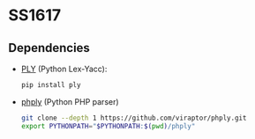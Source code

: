 # SS1617

## Dependencies

- [PLY](http://www.dabeaz.com/ply/) (Python Lex-Yacc):

  ```bash
  pip install ply
  ```
- [phply](https://github.com/viraptor/phply) (Python PHP parser)

  ```bash
  git clone --depth 1 https://github.com/viraptor/phply.git
  export PYTHONPATH="$PYTHONPATH:$(pwd)/phply"
  ```

